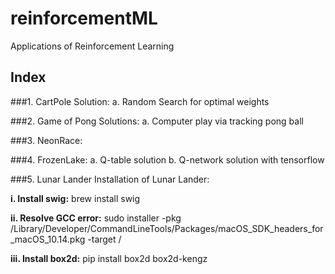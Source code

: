 # reinforcementML
Applications of Reinforcement Learning

## Index

###1. CartPole Solution:
  a. Random Search for optimal weights

###2. Game of Pong Solutions:
  a. Computer play via tracking pong ball

###3. NeonRace:

###4. FrozenLake:
  a. Q-table solution
  b. Q-network solution with tensorflow

###5. Lunar Lander
  Installation of Lunar Lander:

  <b>i. Install swig:</b>
  brew install swig

  <b>ii. Resolve GCC error:</b>
  sudo installer -pkg /Library/Developer/CommandLineTools/Packages/macOS_SDK_headers_for_macOS_10.14.pkg -target /

  <b>iii. Install box2d:</b>
  pip install box2d box2d-kengz



